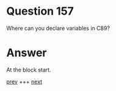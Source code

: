 
# Question 157



 
 Where can you declare variables in C89?


# Answer



At the block start.


[prev](156.md) +++ [next](158.md)
